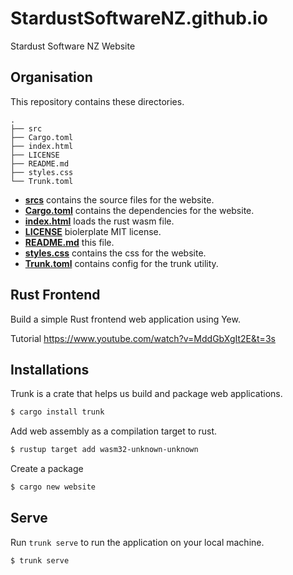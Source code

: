 # StardustSoftwareNZ.github.io
Stardust Software NZ Website

## Organisation 

This repository contains these directories. 

```
.
├── src
├── Cargo.toml
├── index.html
├── LICENSE
├── README.md
├── styles.css
└── Trunk.toml
```

- [**srcs**](src) contains the source files for the website.
- [**Cargo.toml**](Cargo.toml) contains the dependencies for the website.
- [**index.html**](index.html) loads the rust wasm file.
- [**LICENSE**](LICENSE) biolerplate MIT license.
- [**README.md**](README.md) this file.
- [**styles.css**](styles.css) contains the css for the website.
- [**Trunk.toml**](Trunk.toml) contains config for the trunk utility.

## Rust Frontend 

Build a simple Rust frontend web application using Yew. 

Tutorial https://www.youtube.com/watch?v=MddGbXgIt2E&t=3s

## Installations 

Trunk is a crate that helps us build and package web applications.

```bash 
$ cargo install trunk
```

Add web assembly as a compilation target to rust. 

```bash 
$ rustup target add wasm32-unknown-unknown
```

Create a package 

```bash
$ cargo new website 
```

## Serve 

Run `trunk serve` to run the application on your local machine.

```bash
$ trunk serve
```

